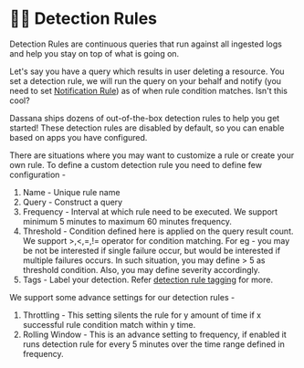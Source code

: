 # 🕵️‍♀️ Detection Rules

Detection Rules are continuous queries that run against all ingested logs and help you stay on top of what is going on.

Let's say you have a query which results in user deleting a resource. 
You set a detection rule, we will run the query on your behalf and notify (you need to set [Notification Rule](../notification-rules/intro)) as of when rule condition matches.
Isn't this cool?

Dassana ships dozens of out-of-the-box detection rules to help you get started! These detection rules are disabled by default, so you can enable based on apps you have configured.

There are situations where you may want to customize a rule or create your own rule. To define a custom detection rule you need to define few configuration -
1. Name - Unique rule name
2. Query - Construct a query 
3. Frequency - Interval at which rule need to be executed. We support minimum 5 minutes to maximum 60 minutes frequency.
4. Threshold - Condition defined here is applied on the query result count. We support >,<,=,!= operator for condition matching. For eg - you may be not be interested if single failure occur, but would be interested if multiple failures occurs. In such situation, you may define > 5 as threshold condition. Also, you may define severity accordingly.
5. Tags - Label your detection. Refer [detection rule tagging](/tagging) for more.

We support some advance settings for our detection rules - 
1. Throttling - This setting silents the rule for y amount of time if x successful rule condition match within y time.
2. Rolling Window - This is an advance setting to frequency, if enabled it runs detection rule for every 5 minutes over the time range defined in frequency. 
